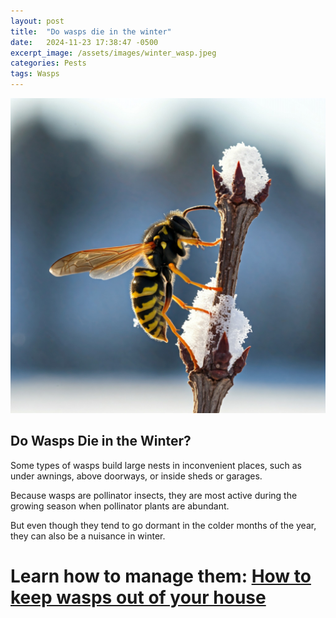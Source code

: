 ```yaml
---
layout: post
title:  "Do wasps die in the winter"
date:   2024-11-23 17:38:47 -0500
excerpt_image: /assets/images/winter_wasp.jpeg
categories: Pests
tags: Wasps
---
```


<img src="/assets/images/winter_wasp.jpeg">

## Do Wasps Die in the Winter?

Some types of wasps build large nests in inconvenient places, such as under awnings, above doorways, or inside sheds or garages.

Because wasps are pollinator insects, they are most active during the growing season when pollinator plants are abundant. 

But even though they tend to go dormant in the colder months of the year, they can also be a nuisance in winter.

# Learn how to manage them: [How to keep wasps out of your house](https://www.thespruce.com/do-wasps-die-in-the-winter-8729803)